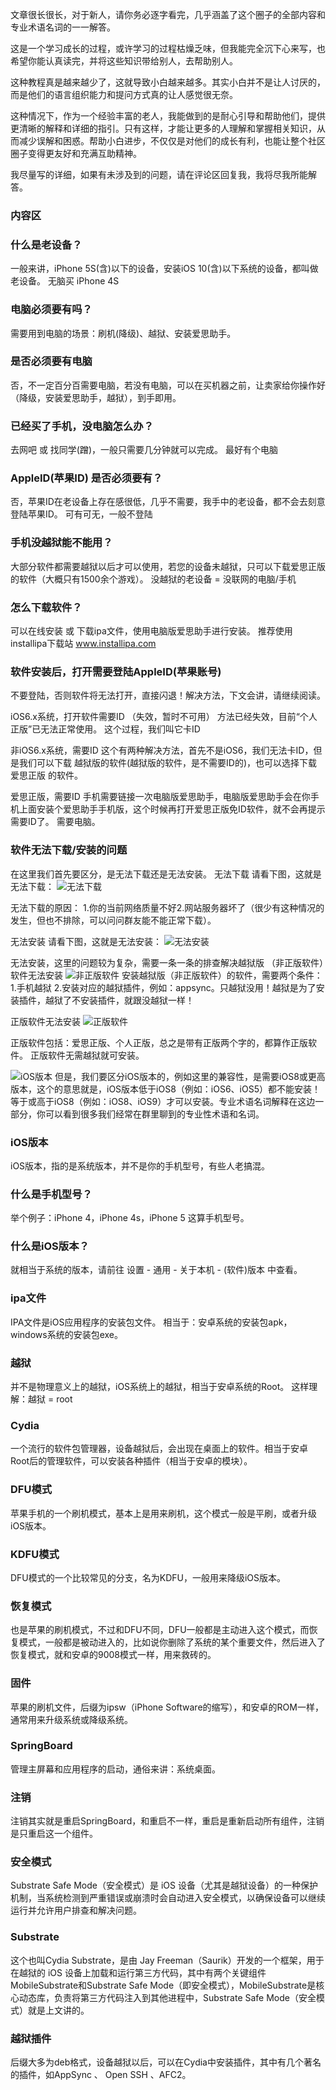 文章很长很长，对于新人，请你务必逐字看完，几乎涵盖了这个圈子的全部内容和专业术语名词的一一解答。

这是一个学习成长的过程，或许学习的过程枯燥乏味，但我能完全沉下心来写，也希望你能认真读完，并将这些知识带给别人，去帮助别人。

这种教程真是越来越少了，这就导致小白越来越多。其实小白并不是让人讨厌的，而是他们的语言组织能力和提问方式真的让人感觉很无奈。

这种情况下，作为一个经验丰富的老人，我能做到的是耐心引导和帮助他们，提供更清晰的解释和详细的指引。只有这样，才能让更多的人理解和掌握相关知识，从而减少误解和困惑。帮助小白进步，不仅仅是对他们的成长有利，也能让整个社区圈子变得更友好和充满互助精神。

我尽量写的详细，如果有未涉及到的问题，请在评论区回复我，我将尽我所能解答。

### **内容区**
### 什么是老设备？
一般来讲，iPhone 5S(含)以下的设备，安装iOS 10(含)以下系统的设备，都叫做老设备。
无脑买 iPhone 4S

### 电脑必须要有吗？
需要用到电脑的场景：刷机(降级)、越狱、安装爱思助手。

### 是否必须要有电脑
否，不一定百分百需要电脑，若没有电脑，可以在买机器之前，让卖家给你操作好（降级，安装爱思助手，越狱），到手即用。

### 已经买了手机，没电脑怎么办？ 
去网吧 或 找同学(蹭)，一般只需要几分钟就可以完成。
最好有个电脑

### AppleID(苹果ID) 是否必须要有？
否，苹果ID在老设备上存在感很低，几乎不需要，我手中的老设备，都不会去刻意登陆苹果ID。
可有可无，一般不登陆

### 手机没越狱能不能用？
大部分软件都需要越狱以后才可以使用，若您的设备未越狱，只可以下载爱思正版的软件（大概只有1500余个游戏）。
没越狱的老设备 = 没联网的电脑/手机

### 怎么下载软件？
可以在线安装 或 下载ipa文件，使用电脑版爱思助手进行安装。
推荐使用installipa下载站
www.installipa.com

### 软件安装后，打开需要登陆AppleID(苹果账号)
不要登陆，否则软件将无法打开，直接闪退！解决方法，下文会讲，请继续阅读。

iOS6.x系统，打开软件需要ID （失效，暂时不可用）
方法已经失效，目前“个人正版”已无法正常使用。
这个过程，我们叫它卡ID

非iOS6.x系统，需要ID
这个有两种解决方法，首先不是iOS6，我们无法卡ID，但是我们可以下载 越狱版的软件(越狱版的软件，是不需要ID的)，也可以选择下载 爱思正版 的软件。

爱思正版，需要ID
手机需要链接一次电脑版爱思助手，电脑版爱思助手会在你手机上面安装个爱思助手手机版，这个时候再打开爱思正版免ID软件，就不会再提示需要ID了。
需要电脑。

### 软件无法下载/安装的问题
在这里我们首先要区分，是无法下载还是无法安装。
无法下载
请看下图，这就是无法下载：
![无法下载](https://github.com/user-attachments/assets/c61dab9b-ffa8-4f2c-b055-1a1b167ebc3f)


无法下载的原因：
1.你的当前网络质量不好2.网站服务器坏了（很少有这种情况的发生，但也不排除，可以问问群友能不能正常下载）。


无法安装
请看下图，这就是无法安装：
![无法安装](https://github.com/user-attachments/assets/b4c74786-4953-46ca-9da6-02bff278ccee)



无法安装，这里的问题较为复杂，需要一条一条的排查解决越狱版
（非正版软件）软件无法安装
![非正版软件](https://github.com/user-attachments/assets/7ba26b75-161f-4ccb-b4b5-aa324a9e6be5)
安装越狱版（非正版软件）的软件，需要两个条件：
1.手机越狱
2.安装对应的越狱插件，例如：appsync。只越狱没用！越狱是为了安装插件，越狱了不安装插件，就跟没越狱一样！

正版软件无法安装
![正版软件](https://github.com/user-attachments/assets/b7cb5478-b797-411c-8a2d-1b7815dd2a57)

正版软件包括：爱思正版、个人正版，总之是带有正版两个字的，都算作正版软件。
正版软件无需越狱就可安装。

![iOS版本](https://github.com/user-attachments/assets/13310ee0-6356-43bd-baf3-4e49a0d374d0)
但是，我们要区分iOS版本的，例如这里的兼容性，是需要iOS8或更高版本，这个的意思就是，iOS版本低于iOS8（例如：iOS6、iOS5）都不能安装！等于或高于iOS8（例如：iOS8、iOS9）才可以安装。专业术语名词解释在这边一部分，你可以看到很多我们经常在群里聊到的专业性术语和名词。
### iOS版本
iOS版本，指的是系统版本，并不是你的手机型号，有些人老搞混。

### 什么是手机型号？
举个例子：iPhone 4，iPhone 4s，iPhone 5 这算手机型号。

### 什么是iOS版本？
就相当于系统的版本，请前往 设置 - 通用 - 关于本机 - (软件)版本 中查看。

### ipa文件
IPA文件是iOS应用程序的安装包文件。
相当于：安卓系统的安装包apk，windows系统的安装包exe。

### 越狱
并不是物理意义上的越狱，iOS系统上的越狱，相当于安卓系统的Root。
这样理解：越狱 = root

### Cydia
一个流行的软件包管理器，设备越狱后，会出现在桌面上的软件。相当于安卓Root后的管理软件，可以安装各种插件（相当于安卓的模块）。

### DFU模式
苹果手机的一个刷机模式，基本上是用来刷机，这个模式一般是平刷，或者升级iOS版本。

### KDFU模式
DFU模式的一个比较常见的分支，名为KDFU，一般用来降级iOS版本。

### 恢复模式
也是苹果的刷机模式，不过和DFU不同，DFU一般都是主动进入这个模式，而恢复模式，一般都是被动进入的，比如说你删除了系统的某个重要文件，然后进入了恢复模式，就和安卓的9008模式一样，用来救砖的。

### 固件
苹果的刷机文件，后缀为ipsw（iPhone Software的缩写），和安卓的ROM一样，通常用来升级系统或降级系统。

### SpringBoard
管理主屏幕和应用程序的启动，通俗来讲：系统桌面。

### 注销
注销其实就是重启SpringBoard，和重启不一样，重启是重新启动所有组件，注销是只重启这一个组件。

### 安全模式
Substrate Safe Mode（安全模式）是 iOS 设备（尤其是越狱设备）的一种保护机制，当系统检测到严重错误或崩溃时会自动进入安全模式，以确保设备可以继续运行并允许用户排查和解决问题。

### Substrate
这个也叫Cydia Substrate，是由 Jay Freeman（Saurik）开发的一个框架，用于在越狱的 iOS 设备上加载和运行第三方代码，其中有两个关键组件MobileSubstrate和Substrate Safe Mode（即安全模式），MobileSubstrate是核心动态库，负责将第三方代码注入到其他进程中，Substrate Safe Mode（安全模式）就是上文讲的。

### 越狱插件
后缀大多为deb格式，设备越狱以后，可以在Cydia中安装插件，其中有几个著名的插件，如AppSync 、 Open SSH 、AFC2。
